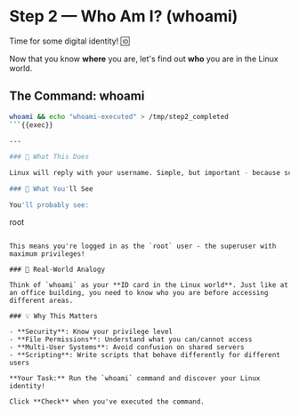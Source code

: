 # Step 2 — Who Am I? (whoami)

Time for some digital identity! 🆔

Now that you know **where** you are, let's find out **who** you are in the Linux world.

## The Command: whoami

```bash
whoami && echo "whoami-executed" > /tmp/step2_completed
```{{exec}}

---

### 🤔 What This Does

Linux will reply with your username. Simple, but important - because sometimes you might have multiple users on a server, and this command reminds you **which hat you're wearing**.

### 🎯 What You'll See

You'll probably see:
```
root
```

This means you're logged in as the `root` user - the superuser with maximum privileges!

### 🧭 Real-World Analogy

Think of `whoami` as your **ID card in the Linux world**. Just like at an office building, you need to know who you are before accessing different areas.

### 💡 Why This Matters

- **Security**: Know your privilege level
- **File Permissions**: Understand what you can/cannot access
- **Multi-User Systems**: Avoid confusion on shared servers
- **Scripting**: Write scripts that behave differently for different users

**Your Task:** Run the `whoami` command and discover your Linux identity!

Click **Check** when you've executed the command.